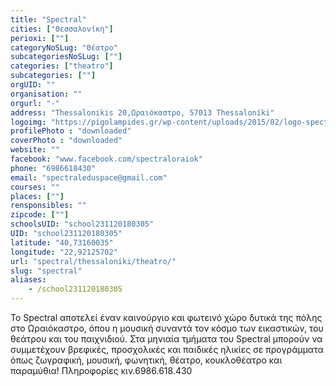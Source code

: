 ```yaml
---
title: "Spectral"
cities: ["Θεσσαλονίκη"]
perioxi: [""]
categoryNoSLug: "Θέατρο"
subcategoriesNoSLug: [""]
categories: ["theatro"]
subcategories: [""]
orgUID: ""
organisation: ""
orgurl: "-"
address: "Thessalonikis 20,Ωραιόκαστρο, 57013 Thessaloníki"
logoimg: "https://pigolampides.gr/wp-content/uploads/2015/02/logo-spectral2.jpg"
profilePhoto : "downloaded"
coverPhoto : "downloaded"
website: ""
facebook: "www.facebook.com/spectraloraiok"
phone: "6986618430"
email: "spectraleduspace@gmail.com"
courses: ""
places: [""]
rensponsibles: ""
zipcode: [""]
schoolsUID: "school231120180305"
UID: "school231120180305"
latitude: "40,73160035"
longitude: "22,92125702"
url: "spectral/thessaloniki/theatro/"
slug: "spectral"
aliases:
    - /school231120180305
---
```





Το Spectral αποτελεί έναν καινούργιο και φωτεινό χώρο δυτικά της πόλης στο Ωραιόκαστρο, όπου η μουσική συναντά τον κόσμο των εικαστικών, του θεάτρου και του παιχνιδιού. Στα μηνιαία τμήματα του Spectral μπορούν να συμμετέχουν βρεφικές, προσχολικές και παιδικές ηλικίες σε προγράμματα όπως ζωγραφική, μουσική, φωνητική, θέατρο, κουκλοθέατρο και παραμύθια! Πληροφορίες κιν.6986.618.430